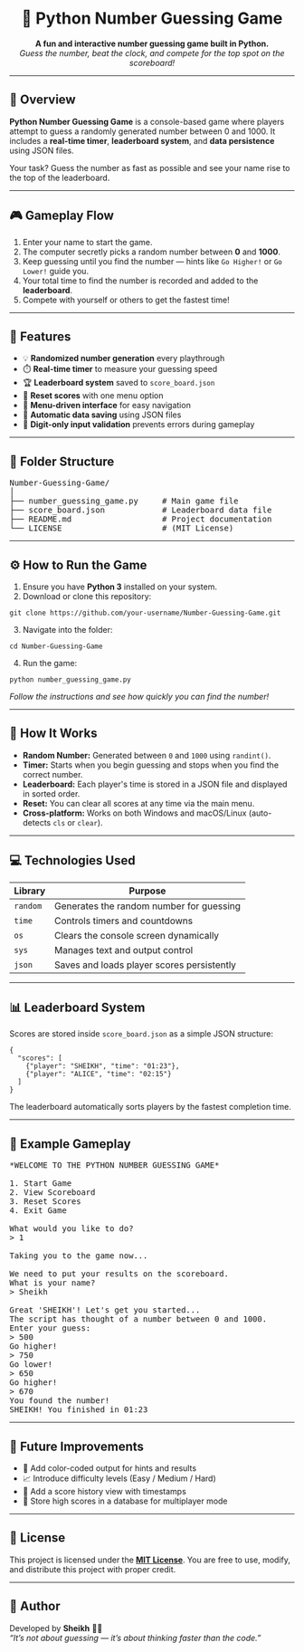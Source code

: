 <h1 align="center">🎯 Python Number Guessing Game</h1>

<p align="center">
  <b>A fun and interactive number guessing game built in Python.</b><br>
  <i>Guess the number, beat the clock, and compete for the top spot on the scoreboard!</i>
</p>

---

<h2>📘 Overview</h2>

<p>
<strong>Python Number Guessing Game</strong> is a console-based game where players attempt to guess a randomly generated number between 0 and 1000.  
It includes a <strong>real-time timer</strong>, <strong>leaderboard system</strong>, and <strong>data persistence</strong> using JSON files.
</p>

<p>
Your task? Guess the number as fast as possible and see your name rise to the top of the leaderboard.
</p>

---

<h2>🎮 Gameplay Flow</h2>

<ol>
  <li>Enter your name to start the game.</li>
  <li>The computer secretly picks a random number between <b>0</b> and <b>1000</b>.</li>
  <li>Keep guessing until you find the number — hints like <code>Go Higher!</code> or <code>Go Lower!</code> guide you.</li>
  <li>Your total time to find the number is recorded and added to the <b>leaderboard</b>.</li>
  <li>Compete with yourself or others to get the fastest time!</li>
</ol>

---

<h2>🧩 Features</h2>

<ul>
  <li>💡 <b>Randomized number generation</b> every playthrough</li>
  <li>⏱️ <b>Real-time timer</b> to measure your guessing speed</li>
  <li>🏆 <b>Leaderboard system</b> saved to <code>score_board.json</code></li>
  <li>🧹 <b>Reset scores</b> with one menu option</li>
  <li>💬 <b>Menu-driven interface</b> for easy navigation</li>
  <li>📂 <b>Automatic data saving</b> using JSON files</li>
  <li>🧠 <b>Digit-only input validation</b> prevents errors during gameplay</li>
</ul>

---

<h2>📂 Folder Structure</h2>

<pre>
Number-Guessing-Game/
│
├── number_guessing_game.py     # Main game file
├── score_board.json            # Leaderboard data file
├── README.md                   # Project documentation
└── LICENSE                     # (MIT License)
</pre>

---

<h2>⚙️ How to Run the Game</h2>

<ol>
  <li>Ensure you have <strong>Python 3</strong> installed on your system.</li>
  <li>Download or clone this repository:</li>
</ol>

<pre><code>git clone https://github.com/your-username/Number-Guessing-Game.git</code></pre>

<ol start="3">
  <li>Navigate into the folder:</li>
</ol>

<pre><code>cd Number-Guessing-Game</code></pre>

<ol start="4">
  <li>Run the game:</li>
</ol>

<pre><code>python number_guessing_game.py</code></pre>

<p><i>Follow the instructions and see how quickly you can find the number!</i></p>

---

<h2>🧠 How It Works</h2>

<ul>
  <li><b>Random Number:</b> Generated between <code>0</code> and <code>1000</code> using <code>randint()</code>.</li>
  <li><b>Timer:</b> Starts when you begin guessing and stops when you find the correct number.</li>
  <li><b>Leaderboard:</b> Each player's time is stored in a JSON file and displayed in sorted order.</li>
  <li><b>Reset:</b> You can clear all scores at any time via the main menu.</li>
  <li><b>Cross-platform:</b> Works on both Windows and macOS/Linux (auto-detects <code>cls</code> or <code>clear</code>).</li>
</ul>

---

<h2>💻 Technologies Used</h2>

| Library | Purpose |
|----------|----------|
| <code>random</code> | Generates the random number for guessing |
| <code>time</code> | Controls timers and countdowns |
| <code>os</code> | Clears the console screen dynamically |
| <code>sys</code> | Manages text and output control |
| <code>json</code> | Saves and loads player scores persistently |

---

<h2>📊 Leaderboard System</h2>

<p>Scores are stored inside <code>score_board.json</code> as a simple JSON structure:</p>

<pre><code>{
  "scores": [
    {"player": "SHEIKH", "time": "01:23"},
    {"player": "ALICE", "time": "02:15"}
  ]
}
</code></pre>

<p>The leaderboard automatically sorts players by the fastest completion time.</p>

---

<h2>🏁 Example Gameplay</h2>

<pre>
*WELCOME TO THE PYTHON NUMBER GUESSING GAME*

1. Start Game
2. View Scoreboard
3. Reset Scores
4. Exit Game

What would you like to do?
> 1

Taking you to the game now...

We need to put your results on the scoreboard.
What is your name?
> Sheikh

Great 'SHEIKH'! Let's get you started...
The script has thought of a number between 0 and 1000.
Enter your guess:
> 500
Go higher!
> 750
Go lower!
> 650
Go higher!
> 670
You found the number!
SHEIKH! You finished in 01:23
</pre>

---

<h2>🚀 Future Improvements</h2>

<ul>
  <li>🎨 Add color-coded output for hints and results</li>
  <li>📈 Introduce difficulty levels (Easy / Medium / Hard)</li>
  <li>🧾 Add a score history view with timestamps</li>
  <li>💾 Store high scores in a database for multiplayer mode</li>
</ul>

---

<h2>🧾 License</h2>

<p>
This project is licensed under the <a href="https://opensource.org/licenses/MIT"><strong>MIT License</strong></a>.
You are free to use, modify, and distribute this project with proper credit.
</p>

---

<h2>💬 Author</h2>

<p>
Developed by <strong>Sheikh</strong> 👨‍💻<br>
<i>“It’s not about guessing — it’s about thinking faster than the code.”</i>
</p>
